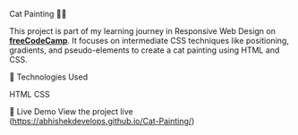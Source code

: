 Cat Painting 🎨🐱

This project is part of my learning journey in Responsive Web Design on **[freeCodeCamp](https://www.freecodecamp.org/)**. It focuses on intermediate CSS techniques like positioning, gradients, and pseudo-elements to create a cat painting using HTML and CSS.

📌 Technologies Used

HTML
CSS

🎨 Live Demo
View the project live  
(https://abhishekdevelops.github.io/Cat-Painting/)

